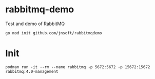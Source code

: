 # rabbitmq-demo
Test and demo of RabbitMQ


```
go mod init github.com/jnsoft/rabbitmqdemo 
```

# Init
```
podman run -it --rm --name rabbitmq -p 5672:5672 -p 15672:15672 rabbitmq:4.0-management
```
